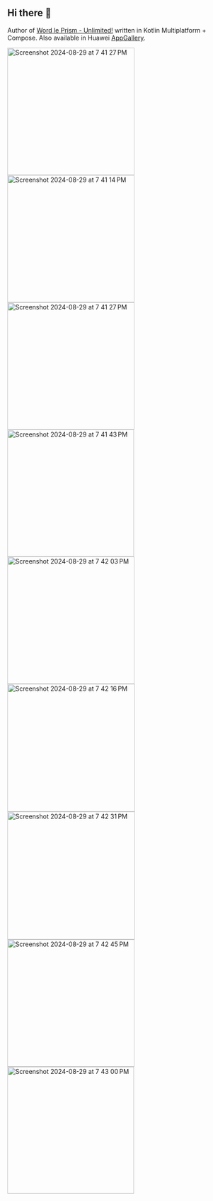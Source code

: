 ## Hi there 👋

Author of [Word le Prism - Unlimited!](https://play.google.com/store/apps/details?id=com.getprism.prism.android.release&hl=en&pli=1) written in Kotlin Multiplatform + Compose. Also available in Huawei [AppGallery](https://appgallery.huawei.com/app/C108349353).

<img width="287" alt="Screenshot 2024-08-29 at 7 41 27 PM" src="https://github.com/user-attachments/assets/04022e47-6913-437f-b179-5b62b573c924">
<img width="287" alt="Screenshot 2024-08-29 at 7 41 14 PM" src="https://github.com/user-attachments/assets/74ad99f6-58c3-4f79-ae2d-00fb4026bad4">
<img width="287" alt="Screenshot 2024-08-29 at 7 41 27 PM" src="https://github.com/user-attachments/assets/0b0a5d28-efcb-455e-bc1e-fd828de103eb">
<img width="286" alt="Screenshot 2024-08-29 at 7 41 43 PM" src="https://github.com/user-attachments/assets/aff6aa58-319d-45a4-9f0d-c4d23f8c1ee3">
<img width="287" alt="Screenshot 2024-08-29 at 7 42 03 PM" src="https://github.com/user-attachments/assets/8613078d-edc4-4efe-8d91-fd4356aa83a2">
<img width="288" alt="Screenshot 2024-08-29 at 7 42 16 PM" src="https://github.com/user-attachments/assets/60a9aeed-4191-4f00-b3a3-95b6fd97f22a">
<img width="288" alt="Screenshot 2024-08-29 at 7 42 31 PM" src="https://github.com/user-attachments/assets/99fddbd0-35e6-4e17-a512-4022dad30272">
<img width="287" alt="Screenshot 2024-08-29 at 7 42 45 PM" src="https://github.com/user-attachments/assets/a2320341-6681-4e43-a1b1-c2440e794483">
<img width="286" alt="Screenshot 2024-08-29 at 7 43 00 PM" src="https://github.com/user-attachments/assets/d0ab082f-59a2-40f6-9eb1-b53c01c764b8">


<!--
**orcchg/orcchg** is a ✨ _special_ ✨ repository because its `README.md` (this file) appears on your GitHub profile.

Here are some ideas to get you started:

- 🔭 I’m currently working on ...
- 🌱 I’m currently learning ...
- 👯 I’m looking to collaborate on ...
- 🤔 I’m looking for help with ...
- 💬 Ask me about ...
- 📫 How to reach me: ...
- 😄 Pronouns: ...
- ⚡ Fun fact: ...
-->

